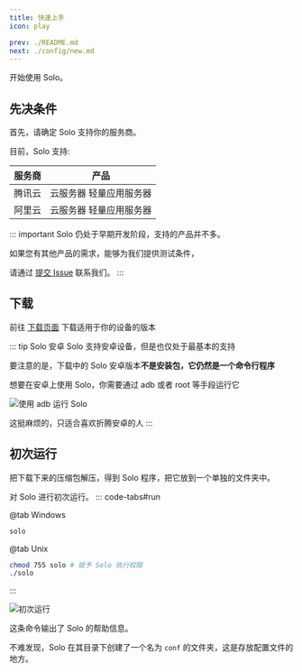 ```yaml
---
title: 快速上手
icon: play

prev: ./README.md
next: ./config/new.md
---
```


开始使用 Solo。

## 先决条件
首先，请确定 Solo 支持你的服务商。

目前，Solo 支持:

| 服务商 |          产品           |
| :----: | :---------------------: |
| 腾讯云 | 云服务器 轻量应用服务器 |  |
| 阿里云 | 云服务器 轻量应用服务器 |

::: important
Solo 仍处于早期开发阶段，支持的产品并不多。

如果您有其他产品的需求，能够为我们提供测试条件，

请通过 [提交 Issue](https://github.com/cnlancehu/solo/issues) 联系我们。
:::

## 下载
前往 [下载页面](../download/README.md) 下载适用于你的设备的版本

::: tip Solo 安卓
Solo 支持安卓设备，但是也仅处于最基本的支持

要注意的是，下载中的 Solo 安卓版本**不是安装包，它仍然是一个命令行程序**

想要在安卓上使用 Solo，你需要通过 adb 或者 root 等手段运行它

![使用 adb 运行 Solo](/assets/guide/adb.webp)

这挺麻烦的，只适合喜欢折腾安卓的人
:::

## 初次运行
把下载下来的压缩包解压，得到 Solo 程序，把它放到一个单独的文件夹中。

对 Solo 进行初次运行。
::: code-tabs#run

@tab Windows

```bash
solo
```

@tab Unix

```bash
chmod 755 solo # 赋予 Solo 执行权限
./solo
```
:::

![初次运行](/assets/guide/first-run.webp)

这条命令输出了 Solo 的帮助信息。

不难发现，Solo 在其目录下创建了一个名为 `conf` 的文件夹，这是存放配置文件的地方。
